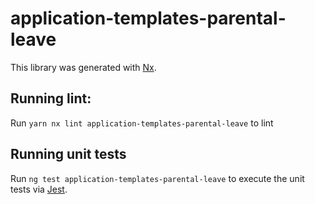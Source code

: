<!-- gitbook-ignore -->

# application-templates-parental-leave

This library was generated with [Nx](https://nx.dev).

## Running lint:

Run `yarn nx lint application-templates-parental-leave` to lint

## Running unit tests

Run `ng test application-templates-parental-leave` to execute the unit tests via [Jest](https://jestjs.io).

